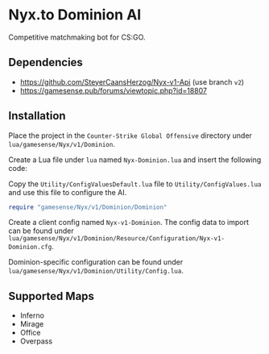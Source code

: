 # Nyx.to Dominion AI
Competitive matchmaking bot for CS:GO.

## Dependencies
- https://github.com/SteyerCaansHerzog/Nyx-v1-Api (use branch `v2`)
- https://gamesense.pub/forums/viewtopic.php?id=18807

## Installation
Place the project in the `Counter-Strike Global Offensive` directory under `lua/gamesense/Nyx/v1/Dominion`.

Create a Lua file under `lua` named `Nyx-Dominion.lua` and insert the following code:

Copy the `Utility/ConfigValuesDefault.lua` file to `Utility/ConfigValues.lua` and use this file to configure the AI.

```lua
require "gamesense/Nyx/v1/Dominion/Dominion"
```

Create a client config named `Nyx-v1-Dominion`. The config data to import can be found under `lua/gamesense/Nyx/v1/Dominion/Resource/Configuration/Nyx-v1-Dominion.cfg`.

Dominion-specific configuration can be found under `lua/gamesense/Nyx/v1/Dominion/Utility/Config.lua`.

## Supported Maps
- Inferno
- Mirage
- Office
- Overpass
